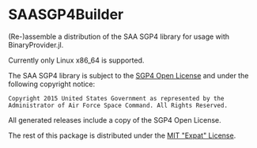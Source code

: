 # SAASGP4Builder

(Re-)assemble a distribution of the SAA SGP4 library for usage with BinaryProvider.jl.

Currently only Linux x86_64 is supported.

The SAA SGP4 library is subject to the [SGP4 Open License](/SGP4_Open_License.txt) and under the following copyright notice:

    Copyright 2015 United States Government as represented by the Administrator of Air Force Space Command. All Rights Reserved.

All generated releases include a copy of the SGP4 Open License.

The rest of this package is distributed under the [MIT "Expat" License](/LICENSE.md).
